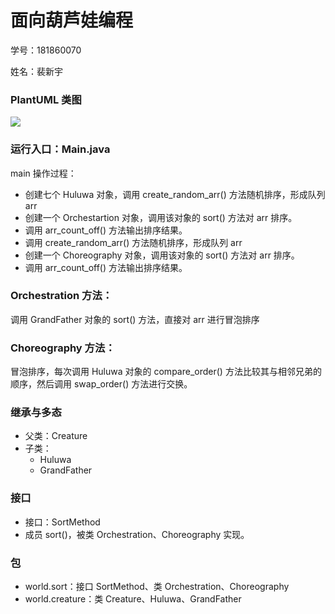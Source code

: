 # 面向葫芦娃编程

学号：181860070

姓名：裴新宇



### PlantUML 类图

![](http://www.plantuml.com/plantuml/png/bL71JiCm33stNn7jr6biNy1XqYJWCd7O4Q7Af5vRqIILcp2XiN_7nKkthXmWjppRxptxhJiFv8DfqXRqEvIePWT7JR7IXE03uKmTqoJH3NITsfonOwhu9SbYvwcsfR9WC4An9vjFa1tvs3rdpjF0-qXWYmVm5T90tJdosLDemW5UNiVjWh8jVilQUcM3aJ7vEYgG8eyqPumFXlgU4dtEOza4_1cESDnGsi78LemhjVXmTQ6wE34IY2KP4OfnKRjWUNA_loYzETSWM2wP5WZFj6B_Xla0xKrPpXClhUw_baibjGbyTUpqT9jwVtL9dFT1seD6jMDiYxvoHHzEChXWEBiYk_izh4tb25r9q5QV4kxV29A1uPbqXPqdyBMp_wMucEVjLwkHdMbvhCNd4GTRg5auYXh-dKCL8O5rVsNCUpFEv40ndEiUHlDBz4ETXTPeYs2QRm00)



### 运行入口：Main.java

main 操作过程：

- 创建七个 Huluwa 对象，调用 create_random_arr() 方法随机排序，形成队列 arr
- 创建一个 Orchestartion 对象，调用该对象的 sort() 方法对 arr 排序。
- 调用 arr_count_off() 方法输出排序结果。
- 调用 create_random_arr() 方法随机排序，形成队列 arr
- 创建一个 Choreography 对象，调用该对象的 sort() 方法对 arr 排序。
- 调用 arr_count_off() 方法输出排序结果。



### Orchestration 方法：

 调用 GrandFather 对象的 sort() 方法，直接对 arr 进行冒泡排序



### Choreography 方法：

冒泡排序，每次调用 Huluwa 对象的 compare_order() 方法比较其与相邻兄弟的顺序，然后调用 swap_order() 方法进行交换。



### 继承与多态

- 父类：Creature
- 子类：
  - Huluwa
  - GrandFather



### 接口

- 接口：SortMethod
- 成员 sort()，被类 Orchestration、Choreography 实现。



### 包

- world.sort：接口 SortMethod、类 Orchestration、Choreography 
- world.creature：类 Creature、Huluwa、GrandFather

